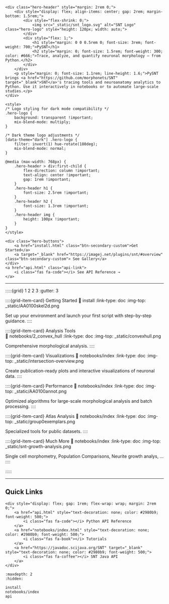 ```{raw} html
<div class="hero-header" style="margin: 2rem 0;">
    <div style="display: flex; align-items: center; gap: 2rem; margin-bottom: 1.5rem;">
        <div style="flex-shrink: 0;">
            <img src="_static/snt_logo.svg" alt="SNT Logo" class="hero-logo" style="height: 120px; width: auto;">
        </div>
        <div style="flex: 1;">
            <h1 style="margin: 0 0 0.5rem 0; font-size: 3rem; font-weight: 700;">PySNT</h1>
            <h2 style="margin: 0; font-size: 1.5rem; font-weight: 300; color: #666;">Trace, analyze, and quantify neuronal morphology — from Python.</h2>
        </div>
    </div>
    <p style="margin: 0; font-size: 1.1rem; line-height: 1.6;">PySNT brings <a href="https://github.com/morphonets/SNT" target="_blank">SNT</a>'s tracing tools and neuroanatomy analytics to Python. Use it interactively in notebooks or to automate large-scale studies.</p>
</div>

<style>
/* Logo styling for dark mode compatibility */
.hero-logo {
    background: transparent !important;
    mix-blend-mode: multiply;
}

/* Dark theme logo adjustments */
[data-theme="dark"] .hero-logo {
    filter: invert(1) hue-rotate(180deg);
    mix-blend-mode: normal;
}

@media (max-width: 768px) {
    .hero-header > div:first-child {
        flex-direction: column !important;
        text-align: center !important;
        gap: 1rem !important;
    }
    .hero-header h1 {
        font-size: 2.5rem !important;
    }
    .hero-header h2 {
        font-size: 1.3rem !important;
    }
    .hero-header img {
        height: 100px !important;
    }
}
</style>
```

```{raw} html
<div class="hero-buttons">
    <a href="install.html" class="btn-secondary-custom">Get Started</a>
    <a target="_blank" href="https://imagej.net/plugins/snt/#overview" class="btn-secondary-custom"> See Gallery</a>
</div>
<a href="api.html" class="api-link">
    <i class="fas fa-code"></i> See API Reference →
</a>
```
---

:::::{grid} 1 2 2 3
:gutter: 3

::::{grid-item-card} <i class="fa-solid fa-rocket"></i> Getting Started
:link: install
:link-type: doc
:img-top: _static/AA0100skel2d.png

Set up your environment and launch your first script with step-by-step guidance.
::::

::::{grid-item-card} <i class="fa-solid fa-calculator"></i> Analysis Tools  
:link: notebooks/2_convex_hull
:link-type: doc
:img-top: _static/convexhull.png

Comprehensive morphological analysis.
::::

::::{grid-item-card} <i class="fa-solid fa-chart-bar"></i> Visualizations
:link: notebooks/index
:link-type: doc
:img-top: _static/intersection-overview.png

Create publication-ready plots and interactive visualizations of neuronal data.
::::

::::{grid-item-card} <i class="fa-solid fa-gauge-high"></i> Performance
:link: notebooks/index
:link-type: doc
:img-top: _static/AA0100annot.png

Optimized algorithms for large-scale morphological analysis and batch processing.
::::

::::{grid-item-card} <i class="fa-solid fa-brain"></i> Atlas Analysis
:link: notebooks/index 
:link-type: doc
:img-top: _static/group0exemplars.png

Specialized tools for public datasets.
::::

::::{grid-item-card} <i class="fa-solid fa-boxes-stacked"></i> Much More
:link: notebooks/index
:link-type: doc
:img-top: _static/snt-growth-analysis.png

Single cell morphometry, Population Comparisons, Neurite growth analys, ...
::::

:::::

---

## Quick Links

```{raw} html
<div style="display: flex; gap: 1rem; flex-wrap: wrap; margin: 2rem 0;">
    <a href="api.html" style="text-decoration: none; color: #2980b9; font-weight: 500;">
        <i class="fas fa-code"></i> Python API Reference
    </a>
    <a href="notebooks/index.html" style="text-decoration: none; color: #2980b9; font-weight: 500;">
        <i class="fas fa-book"></i> Tutorials
    </a>
    <a href="https://javadoc.scijava.org/SNT" target="_blank" style="text-decoration: none; color: #2980b9; font-weight: 500;">
        <i class="fas fa-coffee"></i> SNT Java API
    </a>
</div>
```

```{toctree}
:maxdepth: 2
:hidden:

install
notebooks/index
api
```
